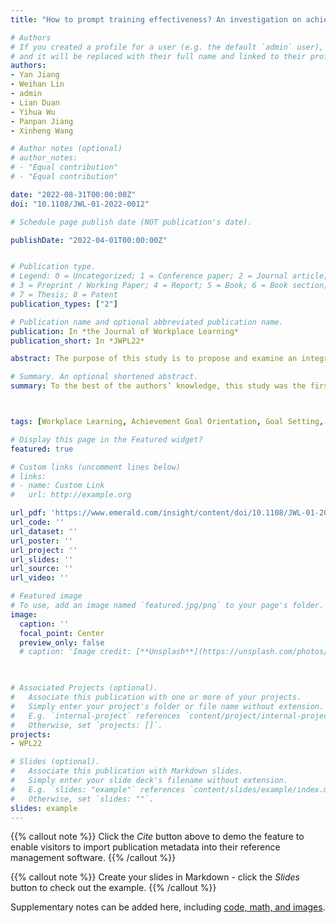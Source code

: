 ```yaml
---
title: "How to prompt training effectiveness? An investigation on achievement goal setting intervention in workplace learning"

# Authors
# If you created a profile for a user (e.g. the default `admin` user), write the username (folder name) here 
# and it will be replaced with their full name and linked to their profile.
authors:
- Yan Jiang
- Weihan Lin
- admin
- Lian Duan
- Yihua Wu
- Panpan Jiang
- Xinheng Wang

# Author notes (optional)
# author_notes:
# - "Equal contribution"
# - "Equal contribution"

date: "2022-08-31T00:00:00Z"
doi: "10.1108/JWL-01-2022-0012"

# Schedule page publish date (NOT publication's date).

publishDate: "2022-04-01T00:00:00Z"


# Publication type.
# Legend: 0 = Uncategorized; 1 = Conference paper; 2 = Journal article;
# 3 = Preprint / Working Paper; 4 = Report; 5 = Book; 6 = Book section;
# 7 = Thesis; 8 = Patent
publication_types: ["2"]

# Publication name and optional abbreviated publication name.
publication: In *the Journal of Workplace Learning*
publication_short: In *JWPL22*

abstract: The purpose of this study is to propose and examine an integrated learning model for improving training effectiveness in workplace learning. Specifically, this study investigated the effect of achievement goal-setting intervention across three groups of new employees from a multinational medical company. During a three-day remote training program, the role of each achievement goal orientation (AGO) in goal setting intervention and their relations with trainees’ applied learning strategies were examined. This study proposed and validated an integrated training model for improving remote workplace learning effectiveness.

# Summary. An optional shortened abstract.
summary: To the best of the authors’ knowledge, this study was the first to combine the intervention of goal setting and types of AGOs into workplace learning. This study adds to previous research on goal setting theory and AGO theory for the practical application and proposes an effective model for learners’ adaptive remote learning. Findings of this study can be used to provide educational psychological insights for training and learning in both industrial and academic settings.



tags: [Workplace Learning, Achievement Goal Orientation, Goal Setting, Deep Learning, Training Effectiveness, learning Behavior, Learning Intervention]

# Display this page in the Featured widget?
featured: true

# Custom links (uncomment lines below)
# links:
# - name: Custom Link
#   url: http://example.org

url_pdf: 'https://www.emerald.com/insight/content/doi/10.1108/JWL-01-2022-0012/full/pdf?title=how-to-prompt-training-effectiveness-an-investigation-on-achievement-goal-setting-intervention-in-workplace-learning'
url_code: ''
url_dataset: ''
url_poster: ''
url_project: ''
url_slides: ''
url_source: ''
url_video: ''

# Featured image
# To use, add an image named `featured.jpg/png` to your page's folder. 
image:
  caption: ''
  focal_point: Center
  preview_only: false
  # caption: 'Image credit: [**Unsplash**](https://unsplash.com/photos/pLCdAaMFLTE)'
  


# Associated Projects (optional).
#   Associate this publication with one or more of your projects.
#   Simply enter your project's folder or file name without extension.
#   E.g. `internal-project` references `content/project/internal-project/index.md`.
#   Otherwise, set `projects: []`.
projects:
- WPL22

# Slides (optional).
#   Associate this publication with Markdown slides.
#   Simply enter your slide deck's filename without extension.
#   E.g. `slides: "example"` references `content/slides/example/index.md`.
#   Otherwise, set `slides: ""`.
slides: example
---
```


{{% callout note %}}
Click the *Cite* button above to demo the feature to enable visitors to import publication metadata into their reference management software.
{{% /callout %}}

{{% callout note %}}
Create your slides in Markdown - click the *Slides* button to check out the example.
{{% /callout %}}

Supplementary notes can be added here, including [code, math, and images](https://wowchemy.com/docs/writing-markdown-latex/).
